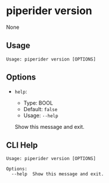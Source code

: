 
# piperider version
None
## Usage
```
Usage: piperider version [OPTIONS]
```
## Options
* `help`: 
  * Type: BOOL 
  * Default: `false`
  * Usage: `--help`

  Show this message and exit.


## CLI Help
```
Usage: piperider version [OPTIONS]

Options:
  --help  Show this message and exit.
```
